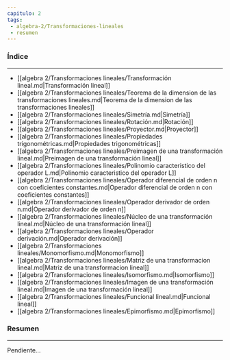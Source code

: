 ```yaml
---
capitulo: 2
tags: 
 - algebra-2/Transformaciones-lineales
 - resumen
---
```

### Índice 
---
* [[algebra 2/Transformaciones lineales/Transformación lineal.md|Transformación lineal]]
* [[algebra 2/Transformaciones lineales/Teorema de la dimension de las transformaciones lineales.md|Teorema de la dimension de las transformaciones lineales]]
* [[algebra 2/Transformaciones lineales/Simetría.md|Simetría]]
* [[algebra 2/Transformaciones lineales/Rotación.md|Rotación]]
* [[algebra 2/Transformaciones lineales/Proyector.md|Proyector]]
* [[algebra 2/Transformaciones lineales/Propiedades trigonométricas.md|Propiedades trigonométricas]]
* [[algebra 2/Transformaciones lineales/Preimagen de una transformación lineal.md|Preimagen de una transformación lineal]]
* [[algebra 2/Transformaciones lineales/Polinomio caracteristico del operador L.md|Polinomio caracteristico del operador L]]
* [[algebra 2/Transformaciones lineales/Operador diferencial de orden n con coeficientes constantes.md|Operador diferencial de orden n con coeficientes constantes]]
* [[algebra 2/Transformaciones lineales/Operador derivador de orden n.md|Operador derivador de orden n]]
* [[algebra 2/Transformaciones lineales/Núcleo de una transformación lineal.md|Núcleo de una transformación lineal]]
* [[algebra 2/Transformaciones lineales/Operador derivación.md|Operador derivación]]
* [[algebra 2/Transformaciones lineales/Monomorfismo.md|Monomorfismo]]
* [[algebra 2/Transformaciones lineales/Matriz de una transformacion lineal.md|Matriz de una transformacion lineal]]
* [[algebra 2/Transformaciones lineales/Isomorfismo.md|Isomorfismo]]
* [[algebra 2/Transformaciones lineales/Imagen de una transformación lineal.md|Imagen de una transformación lineal]]
* [[algebra 2/Transformaciones lineales/Funcional lineal.md|Funcional lineal]]
* [[algebra 2/Transformaciones lineales/Epimorfismo.md|Epimorfismo]]

### Resumen
---
Pendiente...